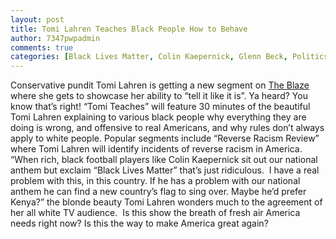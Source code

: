 ```yaml
---
layout: post
title: Tomi Lahren Teaches Black People How to Behave
author: 7347pwpadmin
comments: true
categories: [Black Lives Matter, Colin Kaepernick, Glenn Beck, Politics, The Blaze, Tomi Lahren]
---
```

Conservative pundit Tomi Lahren is getting a new segment on <a href="http://www.TheBlaze.com">The Blaze</a> where she gets to showcase her ability to “tell it like it is”. Ya heard? You know that’s right! “Tomi Teaches” will feature 30 minutes of the beautiful Tomi Lahren explaining to various black people why everything they are doing is wrong, and offensive to real Americans, and why rules don’t always apply to white people. Popular segments include “Reverse Racism Review” where Tomi Lahren will identify incidents of reverse racism in America.  “When rich, black football players like Colin Kaepernick sit out our national anthem but exclaim “Black Lives Matter” that’s just ridiculous.  I have a real problem with this, in this country. If he has a problem with our national anthem he can find a new country’s flag to sing over. Maybe he’d prefer Kenya?” the blonde beauty Tomi Lahren wonders much to the agreement of her all white TV audience.  Is this show the breath of fresh air America needs right now? Is this the way to make America great again?
